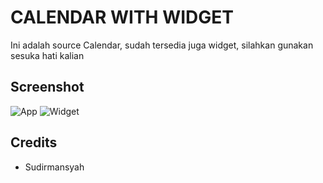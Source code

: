 # CALENDAR WITH WIDGET
Ini adalah source Calendar, sudah tersedia juga widget, silahkan gunakan sesuka hati kalian
## Screenshot
![App](https://i.postimg.cc/C5KfnTPW/Screenshot-1567954714.png)
![Widget](https://i.postimg.cc/4yFHzLjn/Screenshot-1567954722.png)
## Credits
* Sudirmansyah
